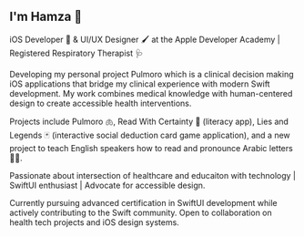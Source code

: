 ## I'm Hamza 👋

iOS Developer 🍎 & UI/UX Designer 🖌 at the Apple Developer Academy | Registered Respiratory Therapist 🩺

Developing my personal project Pulmoro which is a clinical decision making iOS applications that bridge my clinical experience with modern Swift development. My work combines medical knowledge with human-centered design to create accessible health interventions.

Projects include Pulmoro 🫁, Read With Certainty 📖 (literacy app), Lies and Legends 🃏 (interactive social deduction card game application), and a new project to teach English speakers how to read and pronounce Arabic letters 👨‍🏫.

Passionate about intersection of healthcare and educaiton with technology | SwiftUI enthusiast | Advocate for accessible design.

Currently pursuing advanced certification in SwiftUI development while actively contributing to the Swift community. Open to collaboration on health tech projects and iOS design systems.

